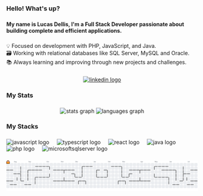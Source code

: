 <h3 align="left">Hello! What's up?</h3>

###

<h4 align="left">My name is Lucas Dellis, I'm a Full Stack Developer passionate about building complete and efficient applications.</h4>

###

<p align="left">💡 Focused on development with PHP, JavaScript, and Java.<br>🗃️ Working with relational databases like SQL Server, MySQL and Oracle.<br>📚 Always learning and improving through new projects and challenges.</p>

###

<div align="center">
  <a href="https://www.linkedin.com/in/lucas-dellis-371a7a199/" target="_blank">
    <img src="https://img.shields.io/static/v1?message=LinkedIn&logo=linkedin&label=&color=0077B5&logoColor=white&labelColor=&style=for-the-badge" height="40" alt="linkedin logo"  />
  </a>
</div>

###

<h3 align="left">My Stats</h3>

###

<div align="center">
  <img src="https://github-readme-stats.vercel.app/api?username=DellisLucas&hide_title=false&hide_rank=false&show_icons=true&include_all_commits=true&count_private=true&disable_animations=false&theme=dracula&locale=en&hide_border=false&order=1" height="150" alt="stats graph"  />
  <img src="https://github-readme-stats.vercel.app/api/top-langs?username=DellisLucas&locale=en&hide_title=false&layout=compact&card_width=320&langs_count=5&theme=dracula&hide_border=false&order=2" height="150" alt="languages graph"  />
</div>

###

<h3 align="left">My Stacks</h3>

###

<div align="left">
  <img src="https://cdn.jsdelivr.net/gh/devicons/devicon/icons/javascript/javascript-original.svg" height="40" alt="javascript logo"  />
  <img width="12" />
  <img src="https://cdn.jsdelivr.net/gh/devicons/devicon/icons/typescript/typescript-original.svg" height="40" alt="typescript logo"  />
  <img width="12" />
  <img src="https://cdn.jsdelivr.net/gh/devicons/devicon/icons/react/react-original.svg" height="40" alt="react logo"  />
  <img width="12" />
  <img src="https://cdn.jsdelivr.net/gh/devicons/devicon/icons/java/java-original.svg" height="40" alt="java logo"  />
  <img width="12" />
  <img src="https://cdn.jsdelivr.net/gh/devicons/devicon/icons/php/php-original.svg" height="40" alt="php logo"  />
  <img width="12" />
  <img src="https://cdn.jsdelivr.net/gh/devicons/devicon/icons/microsoftsqlserver/microsoftsqlserver-plain.svg" height="40" alt="microsoftsqlserver logo"  />
</div>

###

<picture>
  <source media="(prefers-color-scheme: dark)" srcset="https://raw.githubusercontent.com/DellisLucas/DellisLucas/output/pacman-contribution-graph-dark.svg">
  <source media="(prefers-color-scheme: light)" srcset="https://raw.githubusercontent.com/DellisLucas/DellisLucas/output/pacman-contribution-graph.svg">
  <img alt="pacman contribution graph" src="https://raw.githubusercontent.com/DellisLucas/DellisLucas/output/pacman-contribution-graph.svg">
</picture>

###
